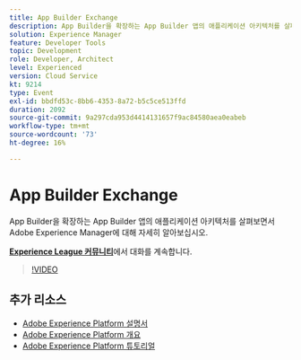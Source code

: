 ```yaml
---
title: App Builder Exchange
description: App Builder을 확장하는 App Builder 앱의 애플리케이션 아키텍처를 살펴보면서 Adobe Experience Manager에 대해 자세히 알아보십시오.
solution: Experience Manager
feature: Developer Tools
topic: Development
role: Developer, Architect
level: Experienced
version: Cloud Service
kt: 9214
type: Event
exl-id: bbdfd53c-8bb6-4353-8a72-b5c5ce513ffd
duration: 2092
source-git-commit: 9a297cda953d4414131657f9ac84580aea0eabeb
workflow-type: tm+mt
source-wordcount: '73'
ht-degree: 16%

---
```


# App Builder Exchange

App Builder을 확장하는 App Builder 앱의 애플리케이션 아키텍처를 살펴보면서 Adobe Experience Manager에 대해 자세히 알아보십시오.

**[Experience League 커뮤니티](https://adobe.ly/3uragoI)**&#x200B;에서 대화를 계속합니다.

>[!VIDEO](https://video.tv.adobe.com/v/337709/?quality=12&learn=on&hidetitle=true)

## 추가 리소스

- [Adobe Experience Platform 설명서](https://experienceleague.adobe.com/docs/experience-platform.html)
- [Adobe Experience Platform 개요](https://experienceleague.adobe.com/docs/experience-platform/landing/home.html?lang=ko)
- [Adobe Experience Platform 튜토리얼](https://experienceleague.adobe.com/docs/platform-learn/tutorials/overview.html?lang=en)

